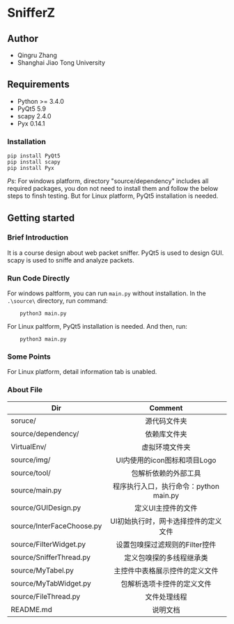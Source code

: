 # SnifferZ
## Author
+ Qingru Zhang
+ Shanghai Jiao Tong University


## Requirements

* Python >= 3.4.0 
* PyQt5 5.9
* scapy 2.4.0
* Pyx 0.14.1

### Installation ###
    pip install PyQt5
    pip install scapy
    pip install Pyx

_Ps_: For windows platform, directory "source/dependency" includes all required packages, you don not need to install them and follow the below steps to finsh testing. But for Linux platform, PyQt5 installation is needed.

## Getting started

### Brief Introduction
It is a course design about web packet sniffer. PyQt5 is used to design GUI.
scapy is used to sniffe and analyze packets.

### Run Code Directly
For windows paltform, you can run `main.py` without installation.
In the ``.\source\`` directory, run command:
```
    python3 main.py
```

For Linux paltform, PyQt5 installation is needed. And then, run:

```
    python3 main.py
```


### Some Points
For Linux platform, detail information tab is unabled.


### About File

| Dir   |      Comment      |
|----------|:-------------:|
|soruce/                   |    源代码文件夹  |
|source/dependency/        |    依赖库文件夹  |
|VirtualEnv/               |    虚拟环境文件夹 |
|source/img/               |    UI内使用的icon图标和项目Logo |
|source/tool/              |    包解析依赖的外部工具  |
|source/main.py            |    程序执行入口，执行命令：python main.py  |
|source/GUIDesign.py       |    定义UI主控件的文件  |
|source/InterFaceChoose.py |    UI初始执行时，网卡选择控件的定义文件 |
|source/FilterWidget.py    |    设置包嗅探过滤规则的Filter控件  |
|source/SnifferThread.py   |    定义包嗅探的多线程继承类    |
|source/MyTabel.py         |    主控件中表格展示控件的定义文件 |
|source/MyTabWidget.py     |    包解析选项卡控件的定义文件   |
|source/FileThread.py      |    文件处理线程  |
|README.md                 |    说明文档    |


